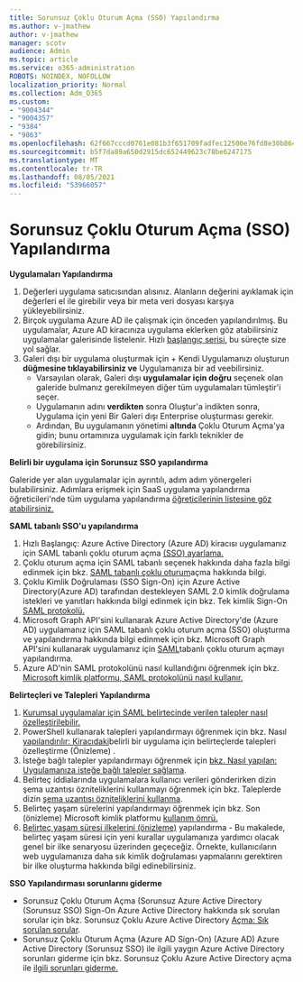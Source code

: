 ```yaml
---
title: Sorunsuz Çoklu Oturum Açma (SSO) Yapılandırma
ms.author: v-jmathew
author: v-jmathew
manager: scotv
audience: Admin
ms.topic: article
ms.service: o365-administration
ROBOTS: NOINDEX, NOFOLLOW
localization_priority: Normal
ms.collection: Adm_O365
ms.custom:
- "9004344"
- "9004357"
- "9384"
- "9863"
ms.openlocfilehash: 62f667cccd0761e081b3f651709fadfec12500e76fd8e30b8649a28e99001e4c
ms.sourcegitcommit: b5f7da89a650d2915dc652449623c78be6247175
ms.translationtype: MT
ms.contentlocale: tr-TR
ms.lasthandoff: 08/05/2021
ms.locfileid: "53966057"
---
```

# <a name="configure-seamless-single-sign-on-sso"></a>Sorunsuz Çoklu Oturum Açma (SSO) Yapılandırma

**Uygulamaları Yapılandırma**

1. Değerleri uygulama satıcısından alısınız. Alanların değerini ayıklamak için değerleri el ile girebilir veya bir meta veri dosyası karşıya yükleyebilirsiniz.
2. Birçok uygulama Azure AD ile çalışmak için önceden yapılandırılmış. Bu uygulamalar, Azure AD kiracınıza uygulama eklerken göz atabilirsiniz uygulamalar galerisinde listelenir. Hızlı [başlangıç serisi,](https://docs.microsoft.com/azure/active-directory/manage-apps/add-application-portal-configure) bu süreçte size yol sağlar.
3. Galeri dışı bir uygulama oluşturmak için + Kendi Uygulamanızı oluşturun **düğmesine tıklayabilirsiniz ve** Uygulamanıza bir ad veebilirsiniz.
    - Varsayılan olarak, Galeri dışı **uygulamalar için doğru** seçenek olan galeride bulmanız gerekilmeyen diğer tüm uygulamaları tümleştir'i seçer.
    - Uygulamanın adını **verdikten** sonra Oluştur'a indikten sonra, Uygulama için yeni Bir Galeri dışı Enterprise oluşturması gerekir.
    - Ardından, Bu uygulamanın yönetimi **altında** Çoklu Oturum Açma'ya gidin; bunu ortamınıza uygulamak için farklı teknikler de görebilirsiniz. 

**Belirli bir uygulama için Sorunsuz SSO yapılandırma**

Galeride yer alan uygulamalar için ayrıntılı, adım adım yönergeleri bulabilirsiniz. Adımlara erişmek için SaaS uygulama yapılandırma öğreticileri'nde tüm uygulama yapılandırma [öğreticilerinin listesine göz atabilirsiniz.](https://docs.microsoft.com/azure/active-directory/saas-apps/tutorial-list)

**SAML tabanlı SSO'u yapılandırma**

1. Hızlı Başlangıç: Azure Active Directory (Azure AD) kiracısı uygulamanız için SAML tabanlı çoklu oturum açma [(SSO) ayarlama.](https://docs.microsoft.com/azure/active-directory/manage-apps/add-application-portal-setup-sso)
2. Çoklu oturum açma için SAML tabanlı seçenek hakkında daha fazla bilgi edinmek için bkz. [SAML tabanlı çoklu oturum](https://docs.microsoft.com/azure/active-directory/manage-apps/configure-saml-single-sign-on)açma hakkında bilgi.
3. Çoklu Kimlik Doğrulaması (SSO Sign-On) için Azure Active Directory(Azure AD) tarafından destekleyen SAML 2.0 kimlik doğrulama istekleri ve yanıtları hakkında bilgi edinmek için bkz. Tek kimlik Sign-On [SAML protokolü.](https://docs.microsoft.com/azure/active-directory/develop/single-sign-on-saml-protocol)
4. Microsoft Graph API'sini kullanarak Azure Active Directory'de (Azure AD) uygulamanız için SAML tabanlı çoklu oturum açma (SSO) oluşturma ve yapılandırma hakkında bilgi edinmek için bkz. Microsoft Graph API'sini kullanarak uygulamanız için [SAML](https://docs.microsoft.com/graph/application-saml-sso-configure-api)tabanlı çoklu oturum açmayı yapılandırma.
5. Azure AD'nin SAML protokolünü nasıl kullandığını öğrenmek için bkz. [Microsoft kimlik platformu, SAML protokolünü nasıl kullanır.](https://docs.microsoft.com/azure/active-directory/develop/active-directory-saml-protocol-reference)

**Belirteçleri ve Talepleri Yapılandırma**

1. [Kurumsal uygulamalar için SAML belirtecinde verilen talepler nasıl özelleştirilebilir.](https://docs.microsoft.com/azure/active-directory/develop/active-directory-saml-claims-customization)
2. PowerShell kullanarak talepleri yapılandırmayı öğrenmek için bkz. Nasıl [yapılandırılır: Kiracıdaki](https://docs.microsoft.com/azure/active-directory/develop/active-directory-claims-mapping)belirli bir uygulama için belirteçlerde talepleri özelleştirme (Önizleme) .
3. İsteğe bağlı talepler yapılandırmayı öğrenmek için [bkz. Nasıl yapılan: Uygulamanıza isteğe bağlı talepler sağlama](https://docs.microsoft.com/azure/active-directory/develop/active-directory-optional-claims).
4. Belirteç iddialarında uygulamalara kullanıcı verileri gönderirken dizin şema uzantısı özniteliklerini kullanmayı öğrenmek için bkz. Taleplerde dizin [şema uzantısı özniteliklerini kullanma](https://docs.microsoft.com/azure/active-directory/develop/active-directory-schema-extensions).
5. Belirteç yaşam sürelerini yapılandırmayı öğrenmek için bkz. Son (önizleme) Microsoft kimlik platformu [kullanım ömrü.](https://docs.microsoft.com/azure/active-directory/develop/active-directory-configurable-token-lifetimes)
6. [Belirteç yaşam süresi ilkelerini (önizleme)](https://docs.microsoft.com/azure/active-directory/develop/configure-token-lifetimes) yapılandırma - Bu makalede, belirteç yaşam süresi için yeni kurallar uygulamanıza yardımcı olacak genel bir ilke senaryosu üzerinden geçeceğiz. Örnekte, kullanıcıların web uygulamanıza daha sık kimlik doğrulaması yapmalarını gerektiren bir ilke oluşturma hakkında bilgi edinebilirsiniz.

**SSO Yapılandırması sorunlarını giderme**

- Sorunsuz Çoklu Oturum Açma (Sorunsuz Azure Active Directory (Sorunsuz SSO) Sign-On Azure Active Directory hakkında sık sorulan sorular için bkz. Sorunsuz Çoklu Azure Active Directory [Açma: Sık sorulan sorular](https://docs.microsoft.com/azure/active-directory/hybrid/how-to-connect-sso-faq).
- Sorunsuz Çoklu Oturum Açma (Azure AD Sign-On) (Azure AD) Azure Active Directory (Sorunsuz SSO) ile ilgili yaygın Azure Active Directory sorunları giderme için bkz. Sorunsuz Çoklu Azure Active Directory açma ile [ilgili sorunları giderme.](https://docs.microsoft.com/azure/active-directory/hybrid/tshoot-connect-sso)
